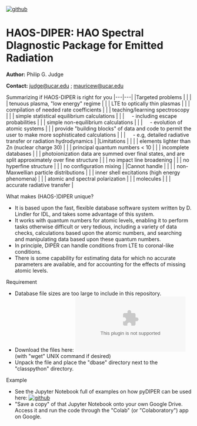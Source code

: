 [![github](https://img.shields.io/badge/NASA%20ADS-1994ESASP.373...67J-red)](https://articles.adsabs.harvard.edu/pdf/1994ESASP.373...67J)

# HAOS-DIPER: HAO Spectral DIagnostic Package for Emitted Radiation

**Author:** Philip G. Judge

**Contact:** judge@ucar.edu ; mauricew@ucar.edu

Summarizing if HAOS-DIPER is right for you
|---|---|
|Targeted problems |  |
|                  | tenuous plasma, "low energy" regime  |
|                  | LTE to optically thin plasmas  |
|                  | compilation of needed rate coefficients  |
|                  | teaching/learning spectroscopy  |
|                  | simple statistical equilibrium calculations  |
|                  | $\quad$- including escape probabilities  |
|                  | simple non-equilibrium calculations  |
|                  | $\quad$- evolution of atomic systems  |
|                  | provide "building blocks" of data and code to permit the user to make more sophisticated calculations  |
|                  | $\quad$- e.g, detailed radiative transfer or radiation hydrodynamics  |
|Limitations       |  |
|                  | elements lighter than Zn (nuclear charge 30)  |
|                  | principal quantum numbers < 10  |
|                  | incomplete databases  |
|                  | photoionization data are summed over final states, and are split approximately over fine structure  |
|                  | no impact line broadening  |
|                  | no hyperfine structure  |
|                  | no configuration mixing  |
|Cannot handle     |  |
|                  | non-Maxwellian particle distributions  |
|                  | inner shell excitations (high energy phenomena)  |
|                  | atomic and spectral polarization  |
|                  | molecules  |
|                  | accurate radiative transfer  |



What makes (HAOS-)DIPER unique?

- It is based upon the fast, flexible database software system written by D. Lindler for IDL, and takes some advantage of this system.
- It works with quantum numbers for atomic levels, enabling it to perform tasks otherwise difficult or very tedious, including a variety of data checks, calculations
based upon the atomic numbers, and searching and manipulating data based upon these quantum numbers.
- In principle, DIPER can handle conditions from LTE to coronal-like conditions.
- There is some capability for estimating data for which no accurate parameters are
available, and for accounting for the effects of missing atomic levels.


Requirement

- Database file sizes are too large to include in this repository.  
- Download the files here: [![github](https://www.mauricewilson.com/proxyonepager/datastorage/pyDIPER_dbase.tar.gz)](https://www.mauricewilson.com/proxyonepager/datastorage/pyDIPER_dbase.tar.gz)  (with "wget" UNIX command if desired)
- Unpack the file and place the "dbase" directory next to the "classpython" directory.


Example

- See the Jupyter Notebook full of examples on how pyDIPER can be used here: [![github](https://colab.research.google.com/drive/1aU5syF0ddQytI3-UoP6XiEAKPJUeAfay#scrollTo=xKjtYih8IMn9)](https://colab.research.google.com/drive/1aU5syF0ddQytI3-UoP6XiEAKPJUeAfay#scrollTo=xKjtYih8IMn9) 
- "Save a copy" of that Jupyter Notebook onto your own Google Drive.  Access it and run the code through the "Colab" (or "Colaboratory") app on Google.


